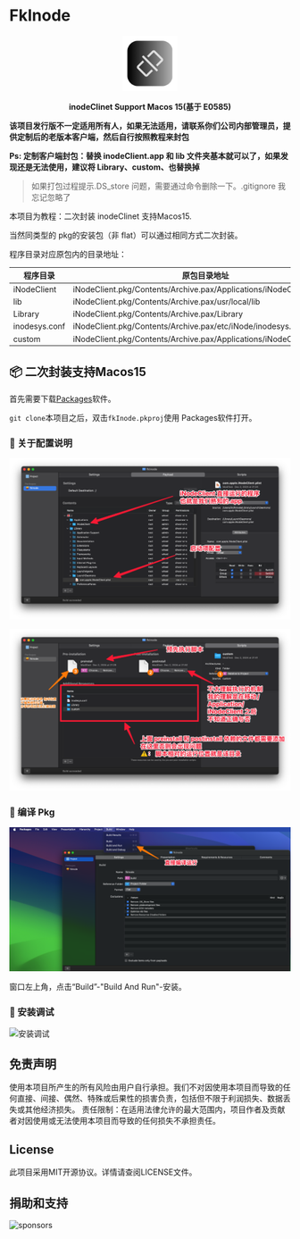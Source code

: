 # FkInode

<p align="center">
<img style="width: 100px;" src="./imgs/icon.png"/>
</p>
<p align="center"><span><b>inodeClinet Support Macos 15(基于 E0585)</b></span></p>


**该项目发行版不一定适用所有人，如果无法适用，请联系你们公司内部管理员，提供定制后的老版本客户端，然后自行按照教程来封包**

**Ps: 定制客户端封包：替换 inodeClient.app 和 lib 文件夹基本就可以了，如果发现还是无法使用，建议将 Library、custom、也替换掉**

> 如果打包过程提示.DS_store 问题，需要通过命令删除一下。.gitignore 我忘记忽略了

本项目为教程：二次封装 inodeClinet 支持Macos15.

当然同类型的 pkg的安装包（非 flat）可以通过相同方式二次封装。

程序目录对应原包内的目录地址：

| 程序目录 | 原包目录地址 |
| ----------- | ----------- |
| iNodeClient | iNodeClient.pkg/Contents/Archive.pax/Applications/iNodeClient |
| lib | iNodeClient.pkg/Contents/Archive.pax/usr/local/lib |
|  Library | iNodeClient.pkg/Contents/Archive.pax/Library |
|  inodesys.conf | iNodeClient.pkg/Contents/Archive.pax/etc/iNode/inodesys.conf |
|  custom | iNodeClient.pkg/Contents/Archive.pax/Applications/iNodeClient/custom |




## 📦 二次封装支持Macos15

首先需要下载[Packages](http://s.sudre.free.fr/Software/Packages/about.html)软件。

`git clone`本项目之后，双击`fkInode.pkproj`使用 Packages软件打开。

### 📄 关于配置说明

![配置 app](./imgs/CleanShot%202024-12-02%20at%2021.57.03@2x.png)

![配置脚本](./imgs/CleanShot%202024-12-02%20at%2021.58.54@2x.png)

### 🔨 编译 Pkg

![编译运行](./imgs/CleanShot%202024-12-02%20at%2022.06.27@2x.png)

窗口左上角，点击“Build”-"Build And Run"-安装。

### 🐛 安装调试

![安装调试](./imgs/CleanShot%202024-12-02%20at%2022.18.12@2x.png)

## 免责声明

使用本项目所产生的所有风险由用户自行承担。我们不对因使用本项目而导致的任何直接、间接、偶然、特殊或后果性的损害负责，包括但不限于利润损失、数据丢失或其他经济损失。 责任限制：在适用法律允许的最大范围内，项目作者及贡献者对因使用或无法使用本项目而导致的任何损失不承担责任。

## License

此项目采用MIT开源协议。详情请查阅LICENSE文件。
  

## 捐助和支持

![sponsors](https://pic.kblue.site//sponsors.png)

